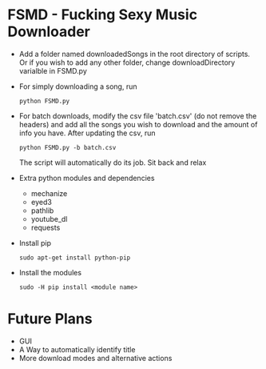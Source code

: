 # FSMD - Fucking Sexy Music Downloader

- Add a folder named downloadedSongs in the root directory of scripts. Or if you wish to add any other folder, change         downloadDirectory varialble in FSMD.py

- For simply downloading a song, run

  `python FSMD.py`
  
- For batch downloads, modify the csv file 'batch.csv' (do not remove the headers) and add all the songs you wish to download and the amount of info you have. After updating the csv, run

  `python FSMD.py -b batch.csv`
  
   The script will automatically do its job. Sit back and relax

- Extra python modules and dependencies
  - mechanize
  - eyed3
  - pathlib
  - youtube_dl
  - requests
  
- Install pip

  `sudo apt-get install python-pip`
  
- Install the modules

  `sudo -H pip install <module name>`

# Future Plans
 - GUI
 - A Way to automatically identify title
 - More download modes and alternative actions
